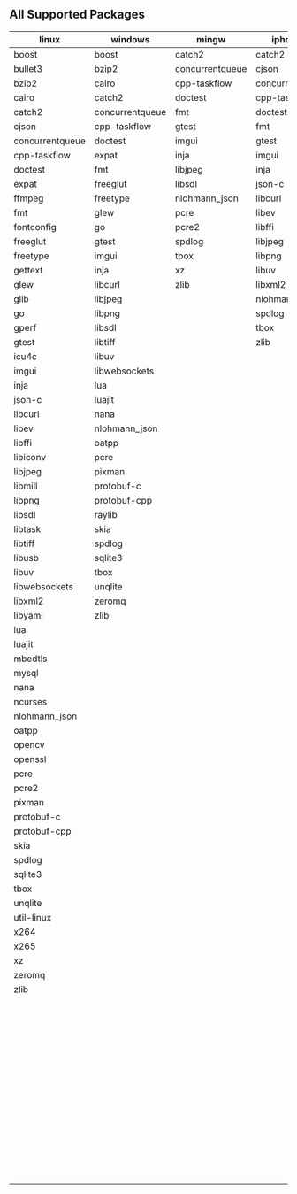 ## All Supported Packages

|linux|windows|mingw|iphoneos|macosx|android|
|-----|-------|-----|--------|------|-------|
|boost|boost|catch2|catch2|autoconf|catch2||
|bullet3|bzip2|concurrentqueue|cjson|automake|cjson||
|bzip2|cairo|cpp-taskflow|concurrentqueue|boost|concurrentqueue||
|cairo|catch2|doctest|cpp-taskflow|bullet3|cpp-taskflow||
|catch2|concurrentqueue|fmt|doctest|bzip2|doctest||
|cjson|cpp-taskflow|gtest|fmt|cairo|ffmpeg||
|concurrentqueue|doctest|imgui|gtest|catch2|fmt||
|cpp-taskflow|expat|inja|imgui|cjson|gtest||
|doctest|fmt|libjpeg|inja|cmake|imgui||
|expat|freeglut|libsdl|json-c|concurrentqueue|inja||
|ffmpeg|freetype|nlohmann_json|libcurl|cpp-taskflow|json-c||
|fmt|glew|pcre|libev|doctest|libjpeg||
|fontconfig|go|pcre2|libffi|expat|libpng||
|freeglut|gtest|spdlog|libjpeg|ffmpeg|libuv||
|freetype|imgui|tbox|libpng|fmt|libxml2||
|gettext|inja|xz|libuv|fontconfig|lua||
|glew|libcurl|zlib|libxml2|freetype|nlohmann_json||
|glib|libjpeg||nlohmann_json|gettext|spdlog||
|go|libpng||spdlog|glew|tbox||
|gperf|libsdl||tbox|glib|zlib||
|gtest|libtiff||zlib|go|||
|icu4c|libuv|||gperf|||
|imgui|libwebsockets|||gtest|||
|inja|lua|||icu4c|||
|json-c|luajit|||imgui|||
|libcurl|nana|||inja|||
|libev|nlohmann_json|||json-c|||
|libffi|oatpp|||libcurl|||
|libiconv|pcre|||libev|||
|libjpeg|pixman|||libffi|||
|libmill|protobuf-c|||libiconv|||
|libpng|protobuf-cpp|||libjpeg|||
|libsdl|raylib|||libmill|||
|libtask|skia|||libpng|||
|libtiff|spdlog|||libsdl|||
|libusb|sqlite3|||libtask|||
|libuv|tbox|||libtiff|||
|libwebsockets|unqlite|||libtool|||
|libxml2|zeromq|||libusb|||
|libyaml|zlib|||libuv|||
|lua||||libwebsockets|||
|luajit||||libxml2|||
|mbedtls||||libyaml|||
|mysql||||lua|||
|nana||||luajit|||
|ncurses||||make|||
|nlohmann_json||||mbedtls|||
|oatpp||||meson|||
|opencv||||mysql|||
|openssl||||nasm|||
|pcre||||ncurses|||
|pcre2||||ninja|||
|pixman||||nlohmann_json|||
|protobuf-c||||oatpp|||
|protobuf-cpp||||opencv|||
|skia||||openssl|||
|spdlog||||patch|||
|sqlite3||||pcre|||
|tbox||||pcre2|||
|unqlite||||pixman|||
|util-linux||||pkg-config|||
|x264||||protobuf-c|||
|x265||||protobuf-cpp|||
|xz||||protoc|||
|zeromq||||python|||
|zlib||||python2|||
|||||raylib|||
|||||skia|||
|||||spdlog|||
|||||sqlite3|||
|||||tbox|||
|||||unqlite|||
|||||util-linux|||
|||||x264|||
|||||x265|||
|||||xz|||
|||||yasm|||
|||||zeromq|||
|||||zlib|||
